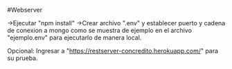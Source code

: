 #Webserver 

->Ejecutar "npm install"
->Crear archivo ".env" y establecer puerto y cadena de conexion a mongo como se muestra de 
ejemplo en el archivo "ejemplo.env" para ejecutarlo de manera local.

Opcional: Ingresar a "https://restserver-concredito.herokuapp.com/" para su prueba.